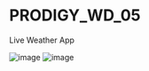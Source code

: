 # PRODIGY_WD_05
Live Weather App

![image](https://github.com/user-attachments/assets/df2ef6d5-2a3b-4cd3-a97d-732439100dcf)
![image](https://github.com/user-attachments/assets/7376b591-298c-4364-b016-e0c1378cfeb9)
